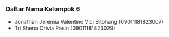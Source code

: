 ### Daftar Nama Kelompok 6
- Jonathan Jeremia Valentino Vici Sitohang (09011181823007)
- Tri Shena Orivia Pasin (09011181823029)
